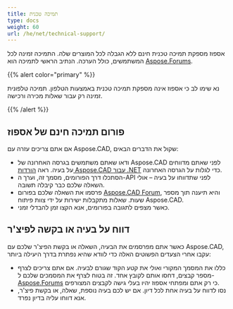 ```yaml
---
title: תמיכה טכנית
type: docs
weight: 60
url: /he/net/technical-support/
---
```


אספוז מספקת תמיכה טכנית חינם ללא הגבלה לכל המוצרים שלה. התמיכה זמינה לכל המשתמשים, כולל הערכה. הנתיב הראשי לתמיכה הוא [Aspose.Forums](https://forum.aspose.com/c/cad/19).

{{% alert color="primary" %}} 

נא שימו לב כי אספוז אינה מספקת תמיכה טכנית באמצעות הטלפון. תמיכה טלפונית זמינה רק עבור שאלות מכירה ורכישה.

{{% /alert %}}

## **פורום תמיכה חינם של אספוז**
אם אתם צריכים עזרה עם Aspose.CAD, שקול את הדברים הבאים:

- ודאו שאתם משתמשים בגרסה האחרונה של Aspose.CAD לפני שאתם מדווחים על בעיה. ראה [הורדות Aspose.CAD עבור .NET](https://www.nuget.org/packages/Aspose.CAD) כדי לגלות על הגרסה האחרונה.
- הסתכלו דרך הפורומים, מסמך זה, וערך ה-API לפני שתדווחו על בעיה – אולי השאלה שלכם כבר קיבלה תשובה.
- פרסמו את השאלה שלכם בפורום [Aspose.CAD Forum](https://forum.aspose.com/c/cad/19), והיא תיענה תוך מספר שעות. שאלות מתקבלות ישירות על ידי צוות פיתוח Aspose.CAD.
- כאשר מצפים לתגובה בפורומים, אנא הקצו זמן להבדלי זמני.

## **דווח על בעיה או בקשה לפיצ'ר**
כאשר אתם מפרסמים את הבעיה, השאלה או בקשת הפיצ'ר שלכם עם Aspose.CAD, עקבו אחרי הצעדים הפשוטים האלה כדי לוודא שהיא נפתרת בדרך היעילה ביותר:

- כללו את המסמך המקורי ואולי את קטע הקוד שגורם לבעיה. אם אתם צריכים לצרף מספר קבצים, דחסו אותם לקובץ אחד. זה בטוח לצרף את המסמכים שלכם ל-[Aspose.Forums](https://forum.aspose.com/c/cad/19) כי רק אתם ומפתחי אספוז יהיו בעלי גישה לקבצים המצורפים.
- נסו לדווח על בעיה אחת לכל דיון. אם יש לכם בעיה נוספת, שאלה, או בקשת פיצ'ר, אנא דווחו עליה בדיון נפרד.
